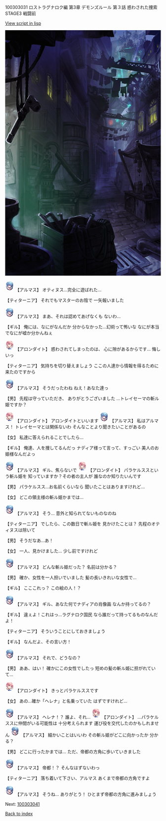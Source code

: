 100303031 ロストラグナロク編 第3章 デモンズルール 第３話 惑わされた捜索 STAGE3 戦闘前

[View script in lisp](../scripts/100303031.txt)

![201_slum.png](../images/backgrounds/201_slum.png)

<img src="../images/units/3103811.png" alt="3103811.png" height="34"/>
【アルマス】
オティヌス…完全に遊ばれた…

【ティターニア】
それでもマスターのお陰で
一矢報いました

<img src="../images/units/3103811.png" alt="3103811.png" height="34"/>
【アルマス】
まあ、それは認めてあげなくも
ないわ…

【ギル】
俺には、なにがなんだか
分からなかった…幻術って怖いな
なにが本当でなにが嘘か分かんねぇ

<img src="../images/units/3100711.png" alt="3100711.png" height="34"/>
【アロンダイト】
惑わされてしまったのは、
心に隙があるからです…
悔しいっ

【ティターニア】
気持ちを切り替えましょう
ここの人達から情報を得るために
来たのですから

<img src="../images/units/3103811.png" alt="3103811.png" height="34"/>
【アルマス】
そうだったわね
ねえ！あなた達っ

【男】
先程は守っていただき、
ありがとうございました
…トレイセーマの斬ル姫ですか？

<img src="../images/units/3100711.png" alt="3100711.png" height="34"/>
【アロンダイト】
アロンダイトといいます

<img src="../images/units/3103811.png" alt="3103811.png" height="34"/>
【アルマス】
私はアルマス！
トレイセーマとは関係ないわ
そんなことより聞きたいことがあるの

【女】
私達に答えられることでしたら…

【ギル】
俺達、人を捜してるんだっ
ナディア様って言って、すっごい
美人のお姫様なんだよっ

<img src="../images/units/3103811.png" alt="3103811.png" height="34"/>
【アルマス】
ギル、焦らないで

<img src="../images/units/3100711.png" alt="3100711.png" height="34"/>
【アロンダイト】
パラケルススという斬ル姫を
知っていますか？その者の主人が
誰なのか知りたいんです

【男】
パラケルスス…お名前くらいなら
聞いたことはありますけれど…

【女】
どこの領主様の斬ル姫かまでは…

<img src="../images/units/3103811.png" alt="3103811.png" height="34"/>
【アルマス】
そう…
意外と知られてないものなのね

【ティターニア】
でしたら、この数日で斬ル姫を
見かけたことは？
先程のオティヌスは除いて

【男】
そうだなあ…あ！

【女】
一人、見かけました…
少し前ですけれど

<img src="../images/units/3103811.png" alt="3103811.png" height="34"/>
【アルマス】
どんな斬ル姫だった？
名前は分かる？

【男】
確か、女性を一人担いでいました
髪の長いきれいな女性で…

【ギル】
こここれっ？
この絵の人！？

<img src="../images/units/3103811.png" alt="3103811.png" height="34"/>
【アルマス】
ギル、あなた何でナディアの肖像画
なんか持ってるの？

【ギル】
違ぇよ！これはっ…ラグナロク国民
なら誰だって持ってるものなんだよ！

【ティターニア】
そういうことにしておきましょう

【ギル】
なんだよ、その言い方！

<img src="../images/units/3103811.png" alt="3103811.png" height="34"/>
【アルマス】
それで、どうなの？

【男】
ああ、はい！
確かにこの女性でしたっ
短めの髪の斬ル姫に担がれていて…

<img src="../images/units/3100711.png" alt="3100711.png" height="34"/>
【アロンダイト】
きっとパラケルススです

【女】
あの…確か「ヘレナ」と名乗っていた
はずですけれど…

<img src="../images/units/3103811.png" alt="3103811.png" height="34"/>
【アルマス】
ヘレナ！？
誰よ、それ…

<img src="../images/units/3100711.png" alt="3100711.png" height="34"/>
【アロンダイト】
…パラケルススに仲間がいる可能性は
十分考えられます
運び役を交代したのかもしれません

<img src="../images/units/3103811.png" alt="3103811.png" height="34"/>
【アルマス】
細かいことはいいわ
その斬ル姫がどこに向かったか
分かる？

【男】
どこに行ったかまでは…
ただ、帝都の方角に歩いていきました

<img src="../images/units/3103811.png" alt="3103811.png" height="34"/>
【アルマス】
帝都！？
そんなはずないわっ

【ティターニア】
落ち着いて下さい、アルマス
あくまで帝都の方角ですよ

<img src="../images/units/3103811.png" alt="3103811.png" height="34"/>
【アルマス】
そうね…
ありがとう！
ひとまず帝都の方角に進みましょう

Next: [100303041](100303041.md)

[Back to index](index.md)
